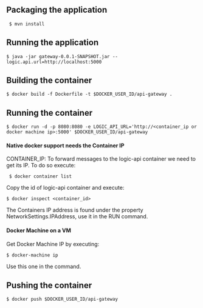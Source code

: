 ## Packaging the application
` $ mvn install`

## Running the application
` $ java -jar gateway-0.0.1-SNAPSHOT.jar --logic.api.url=http://localhost:5000 ` 

## Building the container
` $ docker build -f Dockerfile -t $DOCKER_USER_ID/api-gateway . `

## Running the container
``` 
$ docker run -d -p 8080:8080 -e LOGIC_API_URL='http://<container_ip or docker machine ip>:5000' $DOCKER_USER_ID/api-gateway  
```

#### Native docker support needs the Container IP
CONTAINER_IP: To forward messages to the logic-api container we need to get  its IP. To do so execute:

` $ docker container list`

Copy the id of logic-api container and execute:

` $ docker inspect <container_id> `

The Containers IP address is found under the property NetworkSettings.IPAddress, use it in the RUN command.

#### Docker Machine on a VM 
Get Docker Machine IP by executing:

` $ docker-machine ip `

Use this one in the command.


## Pushing the container
` $ docker push $DOCKER_USER_ID/api-gateway `


